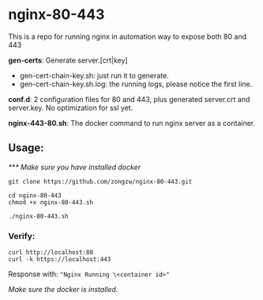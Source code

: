 # nginx-80-443

This is a repo for running nginx in automation way to expose both 80 and 443

**gen-certs**: Generate server.[crt|key]
* gen-cert-chain-key.sh: just run it to generate.
* gen-cert-chain-key.sh.log: the running logs, please notice the first line.
    
**conf.d**: 2 configuration files for 80 and 443, plus generated server.crt and server.key. No optimization for ssl yet.

**nginx-443-80.sh**: The docker command to run nginx server as a container.


## Usage: 

_*** Make sure you have installed docker_

```
git clone https://github.com/zongzw/nginx-80-443.git

cd nginx-80-443
chmod +x nginx-80-443.sh

./nginx-80-443.sh
```

### Verify: 
```
curl http://localhost:80
curl -k https://localhost:443
```

Response with: `"Nginx Running \<container id>"`


_Make sure the docker is installed._
